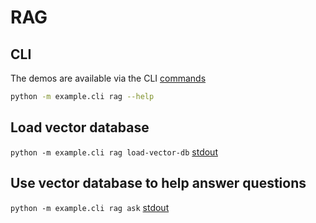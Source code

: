 # RAG

## CLI

The demos are available via the CLI [commands](./typer_app.py)

```bash
python -m example.cli rag --help
```

## Load vector database

`python -m example.cli rag load-vector-db` [stdout](./output/load-vector-db.out)

## Use vector database to help answer questions

`python -m example.cli rag ask` [stdout](./output/load-vector-db.out)
